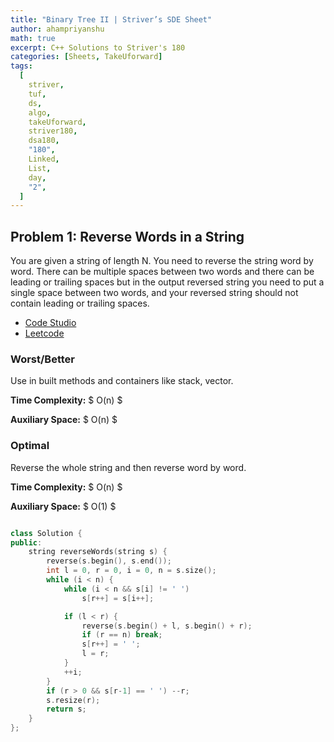 ```yaml
---
title: "Binary Tree II | Striver’s SDE Sheet"
author: ahampriyanshu
math: true
excerpt: C++ Solutions to Striver's 180
categories: [Sheets, TakeUforward]
tags:
  [
    striver,
    tuf,
    ds,
    algo,
    takeUforward,
    striver180,
    dsa180,
    "180",
    Linked,
    List,
    day,
    "2",
  ]
---
```


## Problem 1: Reverse Words in a String

You are given a string of length N. You need to reverse the string word by word. There can be multiple spaces between two words and there can be leading or trailing spaces but in the output reversed string you need to put a single space between two words, and your reversed string should not contain leading or trailing spaces.

- [Code Studio](https://www.codingninjas.com/codestudio/problems/696444)
- [Leetcode](https://leetcode.com/problems/reverse-words-in-a-string/)

### Worst/Better

Use in built methods and containers like stack, vector.

**Time Complexity:** $ O(n) $

**Auxiliary Space:** $ O(n) $

### Optimal

Reverse the whole string and then reverse word by word.

**Time Complexity:** $ O(n) $

**Auxiliary Space:** $ O(1) $

```cpp

class Solution {
public:
    string reverseWords(string s) {
        reverse(s.begin(), s.end());
        int l = 0, r = 0, i = 0, n = s.size();
        while (i < n) {
            while (i < n && s[i] != ' ')
                s[r++] = s[i++];

            if (l < r) {
                reverse(s.begin() + l, s.begin() + r);
                if (r == n) break;
                s[r++] = ' ';
                l = r;
            }
            ++i;
        }
        if (r > 0 && s[r-1] == ' ') --r;
        s.resize(r);
        return s;
    }
};

```
